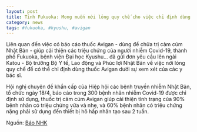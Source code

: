 ```yaml
---
layout: post
title: Tỉnh Fukuoka: Mong muốn nới lỏng quy chế cho việc chỉ định dùng thuốc Avigan
category: news
tags: #fukuoka, #kyushu, #avigan
---
```

Liên quan đến việc có báo cáo thuốc Avigan - dùng để chữa trị cảm cúm Nhật Bản - giúp cải thiện các triệu chứng của người nhiễm Covid-19, thành phố Fukuoka, bệnh viện Đại học Kyushu... đã gửi đơn yêu cầu lên ngài Katou - Bộ trưởng Bộ Y tế, Lao động và Phúc lợi Nhật Bản về việc nới lỏng quy chế để có thể chỉ định dùng thuốc Avigan dưới sự xem xét của các y bác sĩ.

Hội nghị chuyên đề khẩn cấp của Hiệp hội các bệnh truyền nhiễm Nhật Bản, tổ chức ngày 18/4, báo cáo trong 300 bệnh nhân nhiễm Covid-19 được chỉ định sử dụng, thuốc trị cảm cúm Avigan giúp cải thiện tình trạng của 90% bệnh nhân có triệu chứng vừa và nhẹ, và 60% bệnh nhân có triệu chứng nặng phải sử dụng đến thiết bị hô hấp nhân tạo sau 2 tuần.

Nguồn: [Báo NHK](https://www3.nhk.or.jp/fukuoka-news/20200422/5010007665.html)